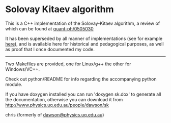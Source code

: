 # Solovay Kitaev algorithm
This is a C++ implementation of the Solovay-Kitaev algorithm, a review of which can be found at
[quant-ph/0505030](https://arxiv.org/abs/quant-ph/0505030)

It has been superseded by all manner of implementations (see for example [here](https://arxiv.org/abs/1510.03888)), and is available here for historical and pedagogical purposes, as well as proof that I once documented my code. 

---

Two Makefiles are provided, one for Linux/g++ the other for Windows/VC++. 

Check out python/README for info regarding the accompanying python module.

If you have doxygen installed you can run 'doxygen sk.dox' to generate all the documentation, otherwise you can download it from http://www.physics.uq.edu.au/people/dawson/sk

chris (formerly of dawson@physics.uq.edu.au)
